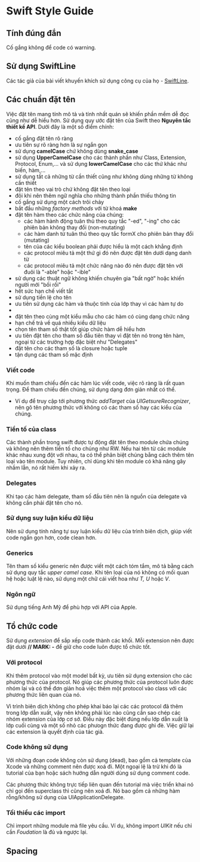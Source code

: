 # Swift Style Guide

## Tính đúng đắn
Cố gắng không để code có warning.

## Sử dụng SwiftLine
Các tác giả của bài viết khuyến khích sử dụng công cụ của họ - [SwiftLine](https://github.com/kodecocodes/swift-style-guide/blob/main/SWIFTLINT.markdown).

## Các chuẩn đặt tên
Việc đặt tên mang tính mô tả và tính nhất quán sẽ khiến phần mềm dễ đọc cũng như dễ hiểu hơn. Sử dụng quy ước đặt tên của Swift theo __Nguyên tắc thiết kế API__. Dưới đây là một số điểm chính:
  - cố gắng đặt tên rõ ràng
  - ưu tiên sự rõ ràng hơn là sự ngắn gọn
  - sử dụng __camelCase__ chứ không dùng __snake_case__
  - sử dụng __UpperCamelCase__ cho các thành phần như Class, Extension, Protocol, Enum,... và sử dụng __lowerCamelCase__ cho các thứ khác như biến, hàm,...
  - sử dụng tất cả những từ cần thiết cũng như không dùng những từ không cần thiết
  - đặt tên theo vai trò chứ không đặt tên theo loại
  - đôi khi nên thêm ngữ nghĩa cho những thành phần thiếu thông tin
  - cố gắng sử dụng một cách trôi chảy
  - bắt đầu những _factory methods_ với từ khoá __make__
  - đặt tên hàm theo các chức năng của chúng:
    + các hàm hành động tuân thủ theo quy tắc "-ed", "-ing" cho các phiên bản không thay đổi (non-mutating)
    + các hàm danh từ tuân thủ theo quy tắc formX cho phiên bản thay đổi (mutating)
    + tên của các kiểu boolean phải được hiểu là một cách khẳng định
    + các protocol miêu tả một thứ gì đó nên được đặt tên dưới dạng danh từ
    + các protocol miêu tả một chức năng nào đó nên được đặt tên với đuôi là "-able" hoặc "-ible"
  - sử dụng các thuật ngữ không khiến chuyên gia "bất ngờ" hoặc khiến người mới "bối rối"
  - hết sức hạn chế viết tắt
  - sử dụng tiền lệ cho tên
  - ưu tiên sử dụng các hàm và thuộc tính của lớp thay vì các hàm tự do
  - 
  - đặt tên theo cùng một kiểu mẫu cho các hàm có cùng dạng chức năng
  - hạn chế trả về quá nhiều kiểu dữ liệu
  - chọn tên tham số thật tốt giúp chức hàm dễ hiểu hơn
  - ưu tiên đặt tên cho tham số đầu tiên thay vì đặt tên nó trong tên hàm, ngoại từ các trường hợp đặc biệt như "Delegates"
  - đặt tên cho các tham số là closure hoặc tuple
  - tận dụng các tham số mặc định

### Viết code
Khi muốn tham chiếu đến các hàm lúc viết code, việc rõ ràng là rất quan trọng. Để tham chiếu đến chúng, sử dụng dạng đơn giản nhất có thể.
  - Ví dụ để truy cập tới phương thức _addTarget_ của _UIGetsureRecognizer_, nên gõ tên phương thức với không có các tham số hay các kiểu của chúng.

### Tiền tố của class
Các thành phần trong swift được tự động đặt tên theo module chứa chúng và không nên thêm tiền tố cho chúng như RW. Nếu hai tên từ các module khác nhau xung đột với nhau, ta có thể phân biệt chúng bằng cách thêm tên loại vào tên module. Tuy nhiên, chỉ dùng khi tên module có khả năng gây nhầm lẫn, nó rất hiếm khi xảy ra.

### Delegates
Khi tạo các hàm delegate, tham số đầu tiên nên là nguồn của delegate và không cần phải đặt tên cho nó.

### Sử dụng suy luận kiểu dữ liệu
Nên sử dụng tính năng tự suy luận kiểu dữ liệu của trình biên dịch, giúp viết code ngắn gọn hơn, code clean hơn.

### Generics
Tên tham số kiểu generic nên được viết một cách tóm tắm, mô tả bằng cách sử dụng quy tắc _upper camel case_. Khi tên loại của nó không có mối quan hệ hoặc luật lệ nào, sử dụng một chữ cái viết hoa như _T, U_ hoặc _V_.

### Ngôn ngữ 
Sử dụng tiếng Anh Mỹ để phù hợp với API của Apple.

## Tổ chức code
Sử dụng _extension_ để sắp xếp code thành các khối. Mỗi extension nên được đặt dưới __// MARK: -__ để giữ cho code luôn được tổ chức tốt.

### Với protocol
Khi thêm protocol vào một model bất kỳ, ưu tiên sử dụng extension cho các phương thức của protocol. Nó giúp các phương thức của protocol luôn được nhóm lại và có thể đơn giản hoá việc thêm một protocol vào class với các phương thức liên quan của nó.

Vì trình biên dịch không cho phép khai báo lại các các protocol đã thêm trong lớp dẫn xuất, vậy nên không phải lúc nào cũng cần sao chép các nhóm extension của lớp cơ sở. Điều này đặc biệt đúng nếu lớp dẫn xuất là lớp cuối cùng và một số nhỏ các phưogn thức đang được ghi đè. Việc giữ lại các extension là quyết định của tác giả.

### Code không sử dụng
Với những đoạn code không còn sử dụng (dead), bao gồm cả template của Xcode và những comment nên được xoá đi. Một ngoại lệ là trừ khi đó là tutorial của bạn hoặc sách hướng dẫn người dùng sử dụng comment code.

Các phương thức không trực tiếp liên quan đến tutorial mà việc triển khai nó chỉ gọi đến superclass thì cũng nên xoá đi. Nó bao gồm cả những hàm rỗng/không sử dụng của UIApplicationDelegate.

### Tối thiểu các import
Chỉ import những module mà file yêu cầu. Ví dụ, không import _UIKit_ nếu chỉ cần _Foudation_ là đủ và ngược lại.

## Spacing
